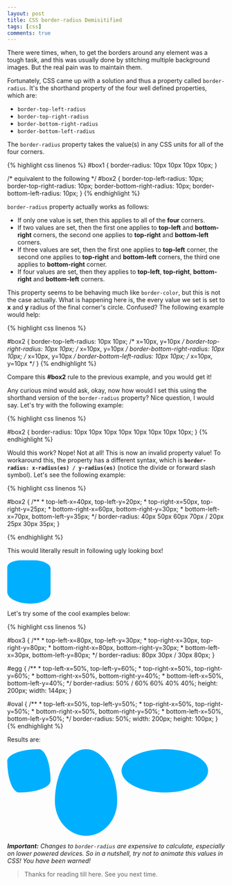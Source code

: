 ```yaml
---
layout: post
title: CSS border-radius Demisitified
tags: [css]
comments: true
---
```


There were times, when, to get the borders around any element was a tough task, and this was usually done by stitching multiple background images. But the real pain was to maintain them.

Fortunately, CSS came up with a solution and thus a property called `border-radius`. It's the shorthand property of the four well defined properties, which are:

- `border-top-left-radius`
- `border-top-right-radius`
- `border-bottom-right-radius` 
- `border-bottom-left-radius`

The `border-radius` property takes the value(s) in any CSS units for all of the four corners.

{% highlight css linenos %}
  #box1 {
    border-radius: 10px 10px 10px 10px;
  }

  /* equivalent to the following */
  #box2 {
    border-top-left-radius: 10px;
    border-top-right-radius: 10px;
    border-bottom-right-radius: 10px;
    border-bottom-left-radius: 10px;
  }
{% endhighlight %}

`border-radius` property actually works as follows:

- If only one value is set, then this applies to all of the **four** corners.
- If two values are set, then the first one applies to **top-left** and **bottom-right** corners, the second one applies to **top-right** and **bottom-left** corners.
- If three values are set, then the first one applies to **top-left** corner, the second one applies to **top-right** and **bottom-left** corners, the third one applies to **bottom-right** corner.
- If four values are set, then they applies to **top-left**, **top-right**, **bottom-right** and **bottom-left** corners.

This property seems to be behaving much like `border-color`, but this is not the case actually. What is happening here is, the every value we set is set to **x** and **y** radius of the final corner's circle. Confused? The following example would help:

{% highlight css linenos %}

  #box2 {
    border-top-left-radius: 10px 10px; /* x=10px, y=10px */
    border-top-right-radius: 10px 10px; /* x=10px, y=10px */
    border-bottom-right-radius: 10px 10px; /* x=10px, y=10px */
    border-bottom-left-radius: 10px 10px; /* x=10px, y=10px */
  }
{% endhighlight %}

Compare this **#box2** rule to the previous example, and you would get it!

Any curious mind would ask, okay, now how would I set this using the shorthand version of the `border-radius` property? Nice question, I would say. Let's try with the following example:

{% highlight css linenos %}

  #box2 {
    border-radius: 10px 10px 10px 10px 10px 10px 10px 10px; 
  }
{% endhighlight %}

Would this work? Nope! Not at all! This is now an invalid property value! To workaround this, the property has a different syntax, which is **`border-radius: x-radius(es) / y-radius(es)`** (notice the divide or forward slash symbol). Let's see the following example:

{% highlight css linenos %}

  #box2 {
    /**
    * top-left-x=40px, top-left-y=20px;
    * top-right-x=50px, top-right-y=25px;
    * bottom-right-x=60px, bottom-right-y=30px;
    * bottom-left-x=70px, bottom-left-y=35px;
    */
    border-radius: 40px 50px 60px 70px / 20px 25px 30px 35px; 
  }

{% endhighlight %}

This would literally result in following ugly looking box!

<div style="border-radius: 40px 50px 60px 70px / 20px 25px 30px 35px; margin-bottom: 10px; height:100px; width:100px; background-color:#00b0ff"></div>

Let's try some of the cool examples below:

{% highlight css linenos %}

  #box3 {
    /**
    * top-left-x=80px, top-left-y=30px;
    * top-right-x=30px, top-right-y=80px;
    * bottom-right-x=80px, bottom-right-y=30px;
    * bottom-left-x=30px, bottom-left-y=80px;
    */
    border-radius: 80px 30px / 30px 80px; 
  }

  #egg {
    /**
    * top-left-x=50%, top-left-y=60%;
    * top-right-x=50%, top-right-y=60%;
    * bottom-right-x=50%, bottom-right-y=40%;
    * bottom-left-x=50%, bottom-left-y=40%;
    */
    border-radius: 50% / 60% 60% 40% 40%; 
    height: 200px;
    width: 144px; 
  }

  #oval {
    /**
    * top-left-x=50%, top-left-y=50%;
    * top-right-x=50%, top-right-y=50%;
    * bottom-right-x=50%, bottom-right-y=50%;
    * bottom-left-x=50%, bottom-left-y=50%;
    */
    border-radius: 50%; 
    width: 200px;
    height: 100px;
  }
{% endhighlight %}

Results are:

<div id="examples-container">
  <div id="box3" style="float: left; border-radius: 80px 30px / 30px 80px; height:100px; width:100px; background-color:#00b0ff"></div>
  <div id="egg" style="float: left; border-radius: 50% / 60% 60% 40% 40%; height:200px; width:144px; background-color:#00b0ff; margin: 0 10px;"></div>
  <div id="oval" style="float: left; border-radius: 50%; height:100px; width:200px; background-color:#00b0ff"></div>
</div>
<div style="clear:both; margin-bottom: 15px;"></div>

***Important:** Changes to `border-radius` are expensive to calculate, especially on lower powered devices. So in a nutshell, try not to animate this values in CSS!
You have been warned!*

>Thanks for reading till here. See you next time.

&nbsp;
